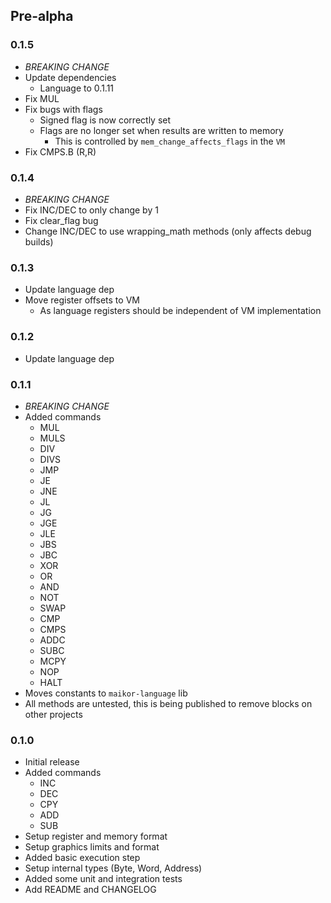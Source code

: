 ## Pre-alpha

### 0.1.5

- *BREAKING CHANGE*
- Update dependencies
  - Language to 0.1.11
- Fix MUL
- Fix bugs with flags
  - Signed flag is now correctly set
  - Flags are no longer set when results are written to memory
    - This is controlled by `mem_change_affects_flags` in the `VM`
- Fix CMPS.B (R,R)

### 0.1.4

- *BREAKING CHANGE*
- Fix INC/DEC to only change by 1 
- Fix clear_flag bug
- Change INC/DEC to use wrapping_math methods (only affects debug builds)

### 0.1.3

- Update language dep
- Move register offsets to VM
  - As language registers should be independent of VM implementation 

### 0.1.2

- Update language dep

### 0.1.1

- *BREAKING CHANGE*
- Added commands
  - MUL
  - MULS
  - DIV
  - DIVS
  - JMP
  - JE
  - JNE
  - JL
  - JG
  - JGE
  - JLE
  - JBS
  - JBC
  - XOR
  - OR
  - AND
  - NOT
  - SWAP
  - CMP
  - CMPS
  - ADDC
  - SUBC
  - MCPY
  - NOP
  - HALT
- Moves constants to `maikor-language` lib
- All methods are untested, this is being published to remove blocks on other projects

### 0.1.0

- Initial release
- Added commands
  - INC
  - DEC
  - CPY
  - ADD
  - SUB
- Setup register and memory format
- Setup graphics limits and format
- Added basic execution step
- Setup internal types (Byte, Word, Address)
- Added some unit and integration tests
- Add README and CHANGELOG